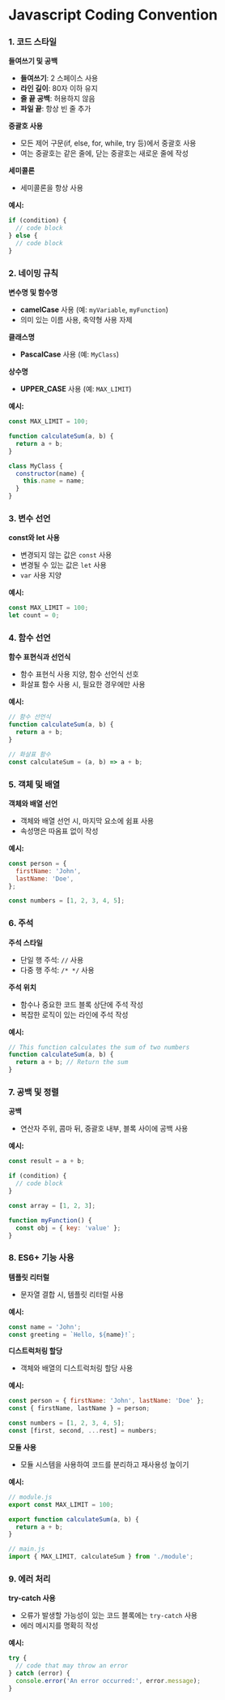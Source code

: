 # Javascript Coding Convention

### 1. 코드 스타일

**들여쓰기 및 공백**
- **들여쓰기**: 2 스페이스 사용
- **라인 길이**: 80자 이하 유지
- **줄 끝 공백**: 허용하지 않음
- **파일 끝**: 항상 빈 줄 추가

**중괄호 사용**
- 모든 제어 구문(if, else, for, while, try 등)에서 중괄호 사용
- 여는 중괄호는 같은 줄에, 닫는 중괄호는 새로운 줄에 작성

**세미콜론**
- 세미콜론을 항상 사용

**예시:**
```javascript
if (condition) {
  // code block
} else {
  // code block
}
```

### 2. 네이밍 규칙

**변수명 및 함수명**
- **camelCase** 사용 (예: `myVariable`, `myFunction`)
- 의미 있는 이름 사용, 축약형 사용 자제

**클래스명**
- **PascalCase** 사용 (예: `MyClass`)

**상수명**
- **UPPER_CASE** 사용 (예: `MAX_LIMIT`)

**예시:**
```javascript
const MAX_LIMIT = 100;

function calculateSum(a, b) {
  return a + b;
}

class MyClass {
  constructor(name) {
    this.name = name;
  }
}
```

### 3. 변수 선언

**const와 let 사용**
- 변경되지 않는 값은 `const` 사용
- 변경될 수 있는 값은 `let` 사용
- `var` 사용 지양

**예시:**
```javascript
const MAX_LIMIT = 100;
let count = 0;
```

### 4. 함수 선언

**함수 표현식과 선언식**
- 함수 표현식 사용 지양, 함수 선언식 선호
- 화살표 함수 사용 시, 필요한 경우에만 사용

**예시:**
```javascript
// 함수 선언식
function calculateSum(a, b) {
  return a + b;
}

// 화살표 함수
const calculateSum = (a, b) => a + b;
```

### 5. 객체 및 배열

**객체와 배열 선언**
- 객체와 배열 선언 시, 마지막 요소에 쉼표 사용
- 속성명은 따옴표 없이 작성

**예시:**
```javascript
const person = {
  firstName: 'John',
  lastName: 'Doe',
};

const numbers = [1, 2, 3, 4, 5];
```

### 6. 주석

**주석 스타일**
- 단일 행 주석: `//` 사용
- 다중 행 주석: `/* */` 사용

**주석 위치**
- 함수나 중요한 코드 블록 상단에 주석 작성
- 복잡한 로직이 있는 라인에 주석 작성

**예시:**
```javascript
// This function calculates the sum of two numbers
function calculateSum(a, b) {
  return a + b; // Return the sum
}
```

### 7. 공백 및 정렬

**공백**
- 연산자 주위, 콤마 뒤, 중괄호 내부, 블록 사이에 공백 사용

**예시:**
```javascript
const result = a + b;

if (condition) {
  // code block
}

const array = [1, 2, 3];

function myFunction() {
  const obj = { key: 'value' };
}
```

### 8. ES6+ 기능 사용

**템플릿 리터럴**
- 문자열 결합 시, 템플릿 리터럴 사용

**예시:**
```javascript
const name = 'John';
const greeting = `Hello, ${name}!`;
```

**디스트럭처링 할당**
- 객체와 배열의 디스트럭처링 할당 사용

**예시:**
```javascript
const person = { firstName: 'John', lastName: 'Doe' };
const { firstName, lastName } = person;

const numbers = [1, 2, 3, 4, 5];
const [first, second, ...rest] = numbers;
```

**모듈 사용**
- 모듈 시스템을 사용하여 코드를 분리하고 재사용성 높이기

**예시:**
```javascript
// module.js
export const MAX_LIMIT = 100;

export function calculateSum(a, b) {
  return a + b;
}

// main.js
import { MAX_LIMIT, calculateSum } from './module';
```

### 9. 에러 처리

**try-catch 사용**
- 오류가 발생할 가능성이 있는 코드 블록에는 `try-catch` 사용
- 에러 메시지를 명확히 작성

**예시:**
```javascript
try {
  // code that may throw an error
} catch (error) {
  console.error('An error occurred:', error.message);
}
```
